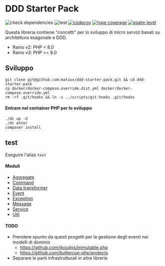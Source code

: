 DDD Starter Pack
=====

![check dependencies](https://github.com/matiux/ddd-starter-pack/actions/workflows/check-dependencies.yml/badge.svg)
![test](https://github.com/matiux/ddd-starter-pack/actions/workflows/test.yml/badge.svg)
[![codecov](https://codecov.io/gh/matiux/ddd-starter-pack/branch/develop/graph/badge.svg)](https://codecov.io/gh/matiux/ddd-starter-pack)
[![type coverage](https://shepherd.dev/github/matiux/ddd-starter-pack/coverage.svg)](https://shepherd.dev/github/matiux/ddd-starter-pack)
[![psalm level](https://shepherd.dev/github/matiux/ddd-starter-pack/level.svg)](https://shepherd.dev/github/matiux/ddd-starter-pack)

Questa libreria contiene "concetti" per lo sviluppo di micro servizi basati su architettura esagonale e DDD.

* Ramo v2: PHP < 8.0
* Ramo v3: PHP >= 8.0

## Sviluppo

```
git clone git@github.com:matiux/ddd-starter-pack.git && cd ddd-starter-pack
cp docker/docker-compose.override.dist.yml docker/docker-compose.override.yml
rm -rf .git/hooks && ln -s ../scripts/git-hooks .git/hooks
```

#### Entrare nel container PHP per lo sviluppo
```
./dc up -d
./dc enter
composer install
```

## test
Eseguire l'alias `test`

#### Moduli

* [Aggregate](doc/aggregate.md)
* [Command](doc/command.md)
* [Data transformer](doc/data_transformer.md)
* [Event](doc/event.md)
* [Exception](doc/excpetion.md)
* [Message](doc/message.md)
* [Service](doc/service.md)
* [Util](doc/util.md)

#### TODO
* Prendere spunto da questi progetti per la gestione degli eventi nei modelli di dominio 
    * https://github.com/jkoudys/immutable.php
    * https://github.com/buttercup-php/protects
* Separare le parti infrastrutturali in altre librerie
